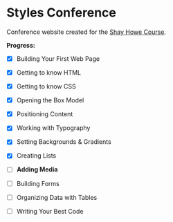 # Styles Conference

Conference website created for the [Shay Howe Course](http://learn.shayhowe.com/html-css/).

**Progress:**

- [x] Building Your First Web Page
- [x] Getting to know HTML
- [x] Getting to know CSS
- [x] Opening the Box Model
- [x] Positioning Content
- [x] Working with Typography
- [x] Setting Backgrounds & Gradients
- [x] Creating Lists
- [ ] **Adding Media**
- [ ] Building Forms
- [ ] Organizing Data with Tables
- [ ] Writing Your Best Code

